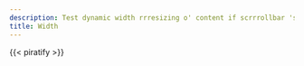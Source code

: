 ```yaml
---
description: Test dynamic width rrresizing o' content if scrrrollbar 's present
title: Width
---
```

{{< piratify >}}
